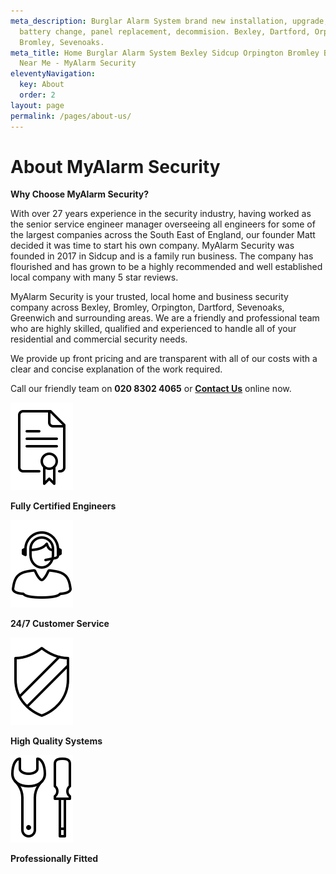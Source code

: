 ```yaml
---
meta_description: Burglar Alarm System brand new installation, upgrade, service,
  battery change, panel replacement, decommision. Bexley, Dartford, Orpington,
  Bromley, Sevenoaks.
meta_title: Home Burglar Alarm System Bexley Sidcup Orpington Bromley Bexley
  Near Me - MyAlarm Security
eleventyNavigation:
  key: About
  order: 2
layout: page
permalink: /pages/about-us/
---
```

# About MyAlarm Security 

**Why Choose MyAlarm Security?**

With over 27 years experience in the security industry, having worked as the senior service engineer manager overseeing all engineers for some of the largest companies across the South East of England, our founder Matt decided it was time to start his own company. MyAlarm Security was founded in 2017 in Sidcup and is a family run business. The company has flourished and has grown to be a highly recommended and well established local company with many 5 star reviews.

MyAlarm Security is your trusted, local home and business security company across Bexley, Bromley, Orpington, Dartford, Sevenoaks, Greenwich and surrounding areas. We are a friendly and professional team who are highly skilled, qualified and experienced to handle all of your residential and commercial security needs.

We provide up front pricing and are transparent with all of our costs with a clear and concise explanation of the work required.

Call our friendly team on **020 8302 4065** or [**Contact Us**](/contact/) online now.



![Fully Certified Engineers](/images/pages/pages-about-us-fwpfv2puojru2u2ks6gr.webp)

**Fully Certified Engineers**

![24/7 Customer Service](/images/pages/pages-about-us-tkiznag6ogjvhhqyw3ph.webp)

**24/7 Customer Service**

![High Quality Systems](/images/pages/pages-about-us-jffbllclgfvjzwir2pqr.webp)

**High Quality Systems**

![Professionally Fitted](/images/pages/pages-about-us-qfioyjlsi8djqiablpbw.webp)

**Professionally Fitted**
